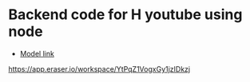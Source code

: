 # Backend code for H youtube using node

- [Model link](https://app.eraser.io/workspace/YtPqZ1VogxGy1jzIDkzj)

https://app.eraser.io/workspace/YtPqZ1VogxGy1jzIDkzj
